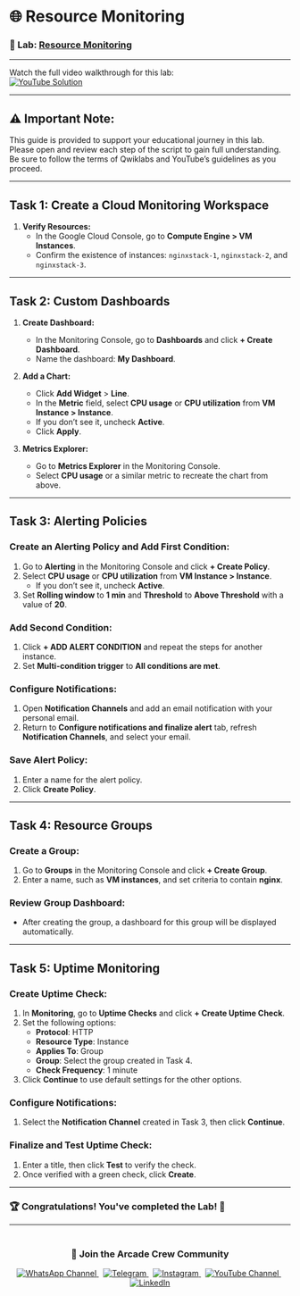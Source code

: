 
# 🌐 Resource Monitoring

### 📖 Lab: [Resource Monitoring](https://www.cloudskillsboost.google/paths/12/course_templates/49/labs/470060?locale=en)

--- 

Watch the full video walkthrough for this lab:  
[![YouTube Solution](https://img.shields.io/badge/YouTube-Watch%20Solution-red?style=flat&logo=youtube)](https://www.youtube.com/watch?v=wjSrI-UHmM8)

---
## ⚠️ **Important Note:**
This guide is provided to support your educational journey in this lab. Please open and review each step of the script to gain full understanding. Be sure to follow the terms of Qwiklabs and YouTube’s guidelines as you proceed.

---
## Task 1: Create a Cloud Monitoring Workspace

1. **Verify Resources:**
   - In the Google Cloud Console, go to **Compute Engine > VM Instances**.
   - Confirm the existence of instances: `nginxstack-1`, `nginxstack-2`, and `nginxstack-3`.

---

## Task 2: Custom Dashboards

1. **Create Dashboard:**
   - In the Monitoring Console, go to **Dashboards** and click **+ Create Dashboard**.
   - Name the dashboard: **My Dashboard**.

2. **Add a Chart:**
   - Click **Add Widget** > **Line**.
   - In the **Metric** field, select **CPU usage** or **CPU utilization** from **VM Instance > Instance**.
   - If you don’t see it, uncheck **Active**.
   - Click **Apply**.

3. **Metrics Explorer:**
   - Go to **Metrics Explorer** in the Monitoring Console.
   - Select **CPU usage** or a similar metric to recreate the chart from above.

---

## Task 3: Alerting Policies

### Create an Alerting Policy and Add First Condition:

1. Go to **Alerting** in the Monitoring Console and click **+ Create Policy**.
2. Select **CPU usage** or **CPU utilization** from **VM Instance > Instance**. 
   - If you don’t see it, uncheck **Active**.
3. Set **Rolling window** to **1 min** and **Threshold** to **Above Threshold** with a value of **20**.

### Add Second Condition:

1. Click **+ ADD ALERT CONDITION** and repeat the steps for another instance.
2. Set **Multi-condition trigger** to **All conditions are met**.

### Configure Notifications:

1. Open **Notification Channels** and add an email notification with your personal email.
2. Return to **Configure notifications and finalize alert** tab, refresh **Notification Channels**, and select your email.

### Save Alert Policy:

1. Enter a name for the alert policy.
2. Click **Create Policy**.

---

## Task 4: Resource Groups

### Create a Group:

1. Go to **Groups** in the Monitoring Console and click **+ Create Group**.
2. Enter a name, such as **VM instances**, and set criteria to contain **nginx**.

### Review Group Dashboard:

- After creating the group, a dashboard for this group will be displayed automatically.

---

## Task 5: Uptime Monitoring

### Create Uptime Check:

1. In **Monitoring**, go to **Uptime Checks** and click **+ Create Uptime Check**.
2. Set the following options:
   - **Protocol**: HTTP
   - **Resource Type**: Instance
   - **Applies To**: Group
   - **Group**: Select the group created in Task 4.
   - **Check Frequency**: 1 minute
3. Click **Continue** to use default settings for the other options.

### Configure Notifications:

1. Select the **Notification Channel** created in Task 3, then click **Continue**.

### Finalize and Test Uptime Check:

1. Enter a title, then click **Test** to verify the check.
2. Once verified with a green check, click **Create**.

---

### 🏆 Congratulations! You've completed the Lab! 🎉

---

<div align="center" style="padding: 5px;">
  <h3>📱 Join the Arcade Crew Community</h3>

  <a href="https://whatsapp.com/channel/0029VbAiEFzAe5VikdanX42e">
    <img src="https://img.shields.io/badge/Join-WhatsApp-25D366?style=for-the-badge&logo=whatsapp&logoColor=white" alt="WhatsApp Channel">
  </a>
  &nbsp;
  <a href="https://t.me/arcadecrewupdates">
    <img src="https://img.shields.io/badge/Join-Telegram-26A5E4?style=for-the-badge&logo=telegram&logoColor=white" alt="Telegram">
  </a>
  &nbsp;
  <a href="https://www.instagram.com/arcade_crew/">
    <img src="https://img.shields.io/badge/Follow-Instagram-E4405F?style=for-the-badge&logo=instagram&logoColor=white" alt="Instagram">
  </a>
  &nbsp;
  <a href="https://www.youtube.com/@arcade_creww?sub_confirmation=1">
    <img src="https://img.shields.io/badge/Subscribe-Arcade%20Crew-FF0000?style=for-the-badge&logo=youtube&logoColor=white" alt="YouTube Channel">
  </a>
  &nbsp;
  <a href="https://www.linkedin.com/in/arcadecrew/">
    <img src="https://img.shields.io/badge/LINKEDIN-Arcade%20Crew-0077B5?style=for-the-badge&logo=linkedin&logoColor=white" alt="LinkedIn">
  </a>
</div>
